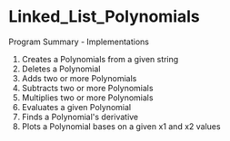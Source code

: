 # Linked_List_Polynomials

Program Summary - Implementations 

1. Creates a Polynomials from a given string
2. Deletes a Polynomial
3. Adds two or more Polynomials
4. Subtracts two or more Polynomials
5. Multiplies two or more Polynomials
6. Evaluates a given Polynomial
7. Finds a Polynomial's derivative
8. Plots a Polynomial bases on a given x1 and x2 values